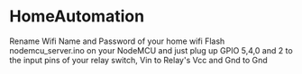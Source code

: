 # HomeAutomation
Rename Wifi Name and Password of your home wifi
Flash nodemcu_server.ino on your NodeMCU and just plug up GPIO 5,4,0 and 2 to the input pins of your relay switch, Vin to Relay's Vcc and Gnd to Gnd

